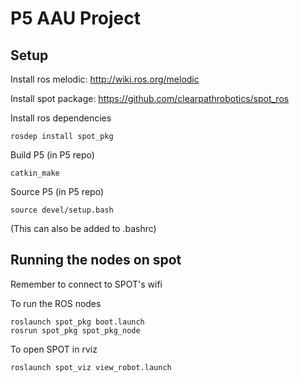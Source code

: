 # P5 AAU Project

## Setup

Install ros melodic: http://wiki.ros.org/melodic

Install spot package: https://github.com/clearpathrobotics/spot_ros

Install ros dependencies

```
rosdep install spot_pkg
```
Build P5 (in P5 repo)

```
catkin_make
```

Source P5 (in P5 repo)

```
source devel/setup.bash
```
(This can also be added to .bashrc)

## Running the nodes on spot

Remember to connect to SPOT's wifi

To run the ROS nodes

```
roslaunch spot_pkg boot.launch
rosrun spot_pkg spot_pkg_node
```

To open SPOT in rviz
```
roslaunch spot_viz view_robot.launch
```



